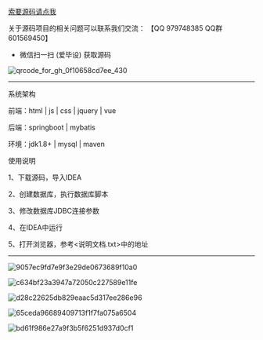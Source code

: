 
[索要源码请点我](http://mp.weixin.qq.com/mp/appmsgalbum?__biz=MzkwMDY3MTY0Nw==&action=getalbum&album_id=3423120253595582465&scene=173&subscene=&sessionid=svr_dbd799d91a1&enterid=1713666527&from_msgid=&from_itemidx=&count=3&nolastread=1#wechat_redirect)


关于源码项目的相关问题可以联系我们交流： 【QQ 979748385 QQ群 601569450】 

- 微信扫一扫 (爱毕设) 获取源码

![qrcode_for_gh_0f10658cd7ee_430](https://github.com/hjsdjko/onlyzaixianshangcheng/assets/120558513/edfc28fc-d9df-4e81-ac62-d02aa360e379)

***************************************************************

系统架构

前端：html | js | css | jquery | vue

后端：springboot | mybatis

环境：jdk1.8+ | mysql | maven

使用说明

1、下载源码，导入IDEA

2、创建数据库，执行数据库脚本

3、修改数据库JDBC连接参数

4、在IDEA中运行

5、打开浏览器，参考<说明文档.txt>中的地址

***************************************************************

![9057ec9fd7e9f3e29de0673689f10a0](https://github.com/hjsdjko/springbooth7te4/assets/120558513/32a0a28e-d19d-42f5-b259-f166ecc3495d)

![c634bf23a3947a72050c227589e11fe](https://github.com/hjsdjko/springbooth7te4/assets/120558513/8260fcb7-0cc7-448c-8dc3-280e873081ef)

![d28c22625db829eaac5d317ee286e96](https://github.com/hjsdjko/springbooth7te4/assets/120558513/f9bd29f9-dd0f-46e4-bec5-54d67f92b634)

![65ceda96689409713f1f7fa075a6504](https://github.com/hjsdjko/springbooth7te4/assets/120558513/1dad7917-718e-4426-8e8c-24e9e2783e93)

![bd61f986e27a9f3b5f6251d937d0cf1](https://github.com/hjsdjko/springbooth7te4/assets/120558513/c46bff8a-9b77-4f89-8503-17aab1d628d8)
